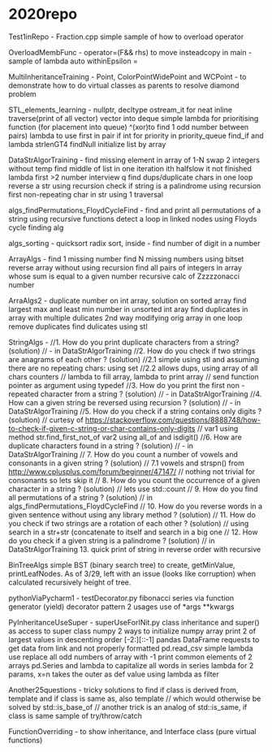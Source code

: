# 2020repo
Test1inRepo -
Fraction.cpp simple sample of how to overload
operator

OverloadMembFunc -
operator=(F&& rhs) to move insteadcopy
in main - sample of lambda auto withinEpsilon =

MultiInheritanceTraining -
Point, ColorPointWidePoint and WCPoint - to demonstrate how to do 
virtual classes as parents to resolve diamond problem

STL_elements_learning -
nullptr, decltype
ostream_it for neat inline traverse(print of all vector)
vector into deque
simple lambda for prioritising function (for placement into queue)
^(xor)to find 1 odd number between pairs)
lambda to use first in pair if int for priority in priority_queue
find_if and lambda strlenGT4
findNull
initialize list by array

DataStrAlgorTraining -
find missing element in array of 1-N
swap 2 integers without temp
find middle of list in one iteration ith halfslow it not finished
lambda first >2 number
interview q find dups/duplicate chars in one loop
reverse a str using recursion
check if string is a palindrome using recursion
first non-repeating char in str using 1 traversal

algs_findPermutations_FloydCycleFind -
find and print all permutations of a string using recursive functions
detect a loop in linked nodes using Floyds cycle finding alg

algs_sorting -
quicksort
radix sort, inside - find number of digit in a number

ArrayAlgs -
find 1 missing number
find N missing numbers using bitset
reverse array without using recursion
find all pairs of integers in array whose sum is equal to a given number
recursive calc of Zzzzzonacci number

ArraAlgs2 -
duplicate number on int array, solution on sorted array
find largest max and least min number in unsorted int aray
find duplicates in array with multiple dulicates
2nd way modifying orig array in one loop
remove duplicates
find dulicates using stl

StringAlgs -
//1. How do you print duplicate characters from a string? (solution)
// - in DataStrAlgorTraining
//2. How do you check if two strings are anagrams of each other ? (solution)
//2.1 simple using stl and assuming there are no repeating chars: using set
//2.2 allows dups, using array of all chars counters
// lambda to fill array, lambda to print array
// send function pointer as argument using typedef
//3. How do you print the first non - repeated character from a string ? (solution)
// - in DataStrAlgorTraining
//4. How can a given string be reversed using recursion ? (solution)
// - in DataStrAlgorTraining
//5. How do you check if a string contains only digits ? (solution)
// curtesy of https://stackoverflow.com/questions/8888748/how-to-check-if-given-c-string-or-char-contains-only-digits
// var1 using method str.find_first_not_of var2 using all_of and isdigit()
//6. How are duplicate characters found in a string ? (solution)
// - in DataStrAlgorTraining
// 7. How do you count a number of vowels and consonants in a given string ? (solution)
// 7.1 vowels and strspn() from http://www.cplusplus.com/forum/beginner/47147/
// nothing not trivial for consonants so lets skip it
// 8. How do you count the occurrence of a given character in a string ? (solution)
// lets use std::count 
// 9. How do you find all permutations of a string ? (solution)
// in algs_findPermutations_FloydCycleFind
// 10. How do you reverse words in a given sentence without using any library method ? (solution)
// 11. How do you check if two strings are a rotation of each other ? (solution)
// using search in a str+str (concatenate to itself and search in a big one 
// 12. How do you check if a given string is a palindrome ? (solution)
//  in DataStrAlgorTraining
13. quick print of string in reverse order with recursive

BinTreeAlgs
simple BST (binary search tree) to create, getMinValue,
printLeafNodes.
As of 3/29, left with an issue (looks like corruption)
when calculated recursively height of tree.

pythonViaPycharm1 -
testDecorator.py
fibonacci series via function generator (yield)
decorator pattern 2 usages
use of *args **kwargs

PyInheritanceUseSuper -
superUseForINit.py
class inheritance and super() as access to super class
numpy
2 ways to initialize numpy array
print 2 of largest values in descenting order [-2:][::-1]
pandas DataFrame
requests to get data from link 
and not properly formatted pd.read_csv
simple lambda use
replace all odd numbers of array with -1
print common elements of 2 arrays
pd.Series and lambda to capitalize all words in series
lambda for 2 params, x=n takes the outer as def value
using lambda as filter

Another25questions -
tricky solutions to find if class is derived from, template
and if class is same as, also template
// which would otherwise be solved by std::is_base_of
// another trick is an analog of std::is_same, if class is same
sample of try/throw/catch

FunctionOverriding -
to show inheritance, and Interface class (pure virtual functions)
